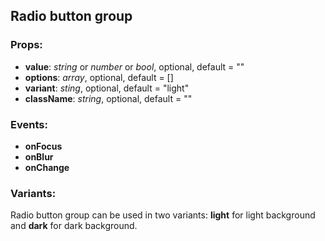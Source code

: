## **Radio button group**

### Props:

- **value**: _string_ or _number_ or _bool_, optional, default = ""
- **options**: _array_, optional, default = []
- **variant**: _sting_, optional, default = "light"
- **className**: _string_, optional, default = ""

### Events:

- **onFocus**
- **onBlur**
- **onChange**

### Variants:

Radio button group can be used in two variants: **light** for light background and **dark** for dark background.
